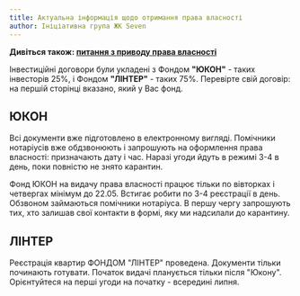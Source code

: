 ```yaml
---
title: Актуальна інформація щодо отримання права власності
author: Ініціативна група ЖК Seven
---
```


**Дивіться також: [питання з приводу права власності](/docs/complex/ownership)**

Інвестиційні договори були укладені з Фондом **"ЮКОН"** - таких інвесторів 25%, і Фондом **"ЛІНТЕР"** - таких 75%. Перевірте свій договір: на першій сторінці вказано, який у Вас фонд.

## ЮКОН

Всі документи вже підготовлено в електронному вигляді. Помічники нотаріусів вже обдзвонюють і запрошують на оформлення права власності: призначають дату і час. Наразі угоди йдуть в режимі 3-4 в день, поки повністю не знято карантин.

Фонд ЮКОН на видачу права власності працює тільки по вівторках і четвергах мінімум до 22.05. Встигає робити по 3-4 реєстрації в день. Обзвоном займаються помічники нотаріуса. В першу чергу запрошують тих, хто залишав свої контакти в формі, яку ми надсилали до карантину.

## ЛIНТЕР

Реєстрація квартир ФОНДОМ "ЛIНТЕР" проведена. Документи тільки починають готувати. Початок видачі планується тільки після "Юкону". Орієнтуйтеся на перші угоди на початку - всередині липня.
